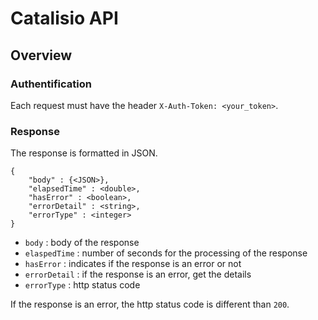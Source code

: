 # Catalisio API
## Overview
### Authentification
Each request must have the header `X-Auth-Token: <your_token>`.
### Response
The response is formatted in JSON. 
```
{
    "body" : {<JSON>},
    "elapsedTime" : <double>,
    "hasError" : <boolean>,
    "errorDetail" : <string>,
    "errorType" : <integer>
}
```
* `body` : body of the response
* `elaspedTime` : number of seconds for the processing of the response
* `hasError` : indicates if the response is an error or not
* `errorDetail` : if the response is an error, get the details
* `errorType` : http status code

If the response is an error, the http status code is different than `200`.
